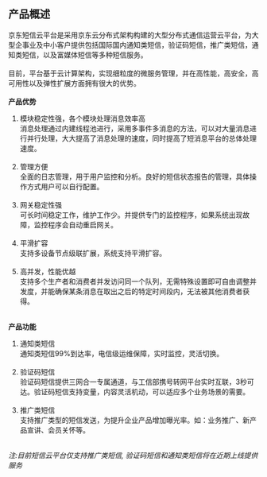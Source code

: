 ## 产品概述<br>
京东短信云平台是采用京东云分布式架构构建的大型分布式通信运营云平台，为大型企事业及中小客户提供包括国际国内通知类短信，验证码短信，推广类短信，通知类短信，以及富媒体短信等多种短信服务。<br><br>
目前，平台基于云计算架构，实现细粒度的微服务管理，并在高性能，高安全，高可用性以及弹性扩展方面拥有很大的优势。<br><br>
**产品优势**<br>
1. 模块稳定性强，各个模块处理消息效率高<br>
消息处理通过内建线程池进行，采用多事件多消息的方法，可以对大量消息进行并行处理，大大提高了消息处理的速度，同时提高了短消息平台的总体处理速度。<br><br>
2.	管理方便<br>
全面的日志管理，用于用户监控和分析。良好的短信状态报告的管理，具体操作方式用户可以自行配置。<br><br>
3.	网关稳定性强<br>
可长时间稳定工作，维护工作少。并提供专门的监控程序，如果系统出现故障，监控程序会自动重启网关。<br><br>
4.	平滑扩容<br>
支持多设备节点级联扩展，系统支持平滑扩容。<br><br>
5.	高并发，性能优越<br>
支持多个生产者和消费者并发访问同一个队列，无需特殊设置即可自由调整并发度，并能确保某条消息在取出之后的特定时间段内，无法被其他消费者获得。<br><br>

**产品功能**<br>
1.	通知类短信<br>
通知类短信99%到达率，电信级运维保障，实时监控，灵活切换。<br><br>
2.	验证码短信<br>
验证码短信提供三网合一专属通道，与工信部携号转网平台实时互联，3秒可达。验证码短信支持变量，内容灵活机动，可以适应多个业务场景的需要。<br><br>
3.	推广类短信<br>
支持推广类型的短信发送，为提升企业产品增加曝光率。如：业务推广、新产品宣讲、会员关怀等。<br><br>

_注:目前短信云平台仅支持推广类短信, 验证码短信和通知类短信将在近期上线提供服务_
